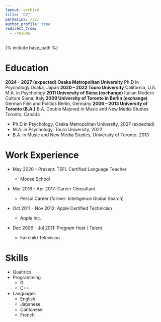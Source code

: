 ```yaml
---
layout: archive
title: "CV"
permalink: /cv/
author_profile: true
redirect_from:
  - /resume
---
```


{% include base_path %}

<!-- [Download CV here](https://cleone.github.io/files/cv.pdf) -->

Education
======
**2024 – 2027 (expected) Osaka Metropolitan University**
Ph.D in Psychology
Osaka, Japan
**2020 – 2022 Touro University**
California, U.S.
M.A. in Psychology
**2011 University of Siena (exchange)**
Italian Modern Culture
Siena, Italy
**2009 University of Toronto in Berlin (exchange)**
German Film and Politics
Berlin, Germany
**2006 – 2013 University of Toronto (B.A.)**
B.A. Double Majored in Music and New Media Studies
Toronto, Canada

* Ph.D in Psychology, Osaka Metropolitan University, 2027 (expected)
* M.A. in Psychology, Touro University, 2022
* B.A. in Music and New Media Studies, University of Toronto, 2013

Work Experience
======
* May 2020 - Present: TEFL Certified Language Teacher
  * Moose School

* Mar 2016 - Apr 2017: Career Consultant
  * Persol Career (former: Intelligence Global Search)

* Oct 2011 - Nov 2012: Apple Certified Technician
  * Apple Inc.

* Dec 2006 - Jul 2011: Program Host / Talent
  * Fairchild Television

  
Skills
======
* Qualtrics
* Programming
  * R
  * C++
* Languages
  * English
  * Japanese
  * Cantonese
  * French

<!-- Publications
======
  <ul>{% for post in site.publications reversed %}
    {% include archive-single-cv.html %}
  {% endfor %}</ul>
  
Talks
======
  <ul>{% for post in site.talks reversed %}
    {% include archive-single-talk-cv.html  %}
  {% endfor %}</ul>
  
Teaching
======
  <ul>{% for post in site.teaching reversed %}
    {% include archive-single-cv.html %}
  {% endfor %}</ul>
  
Service and leadership
======
* Currently signed in to 43 different slack teams -->

